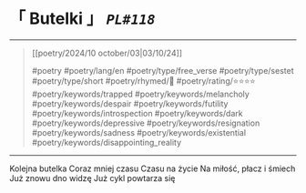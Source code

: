 # &#12300; Butelki &#12301; *`PL#118`*

---

> [[poetry/2024/10 october/03|03/10/24]]
> 
> #poetry 
> #poetry/lang/en 
> #poetry/type/free_verse #poetry/type/sestet #poetry/type/short 
> #poetry/rhymed/🔴 
> #poetry/rating/⭐⭐⭐⭐ 
> #poetry/keywords/trapped #poetry/keywords/melancholy #poetry/keywords/despair #poetry/keywords/futility #poetry/keywords/introspection #poetry/keywords/dark #poetry/keywords/depressive #poetry/keywords/resignation #poetry/keywords/sadness #poetry/keywords/existential #poetry/keywords/disappointing_reality 

---

Kolejna butelka
Coraz mniej czasu
Czasu na życie
Na miłość, płacz i śmiech
Już znowu dno widzę
Już cykl powtarza się